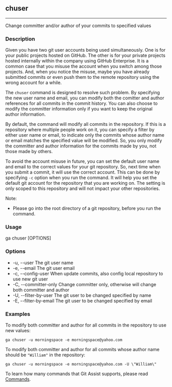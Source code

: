 ## chuser

---

Change committer and/or author of your commits to specified values

### Description

Given you have two git user accounts being used simultaneously. One is for your public projects hosted on GitHub. The other is for your private projects hosted internally within the company using GitHub Enterprise. It is a common case that you misuse the account when you switch among those projects. And, when you notice the misuse, maybe you have already submitted commits or even push them to the remote repository using the wrong account for a while.

The `chuser` command is designed to resolve such problem. By specifying the new user name and email, you can modify both the comitter and author references for all commits in the commit history. You can also choose to modify the committer information only if you want to keep the original author information.

By default, the command will modify all commits in the repository. If this is a repository where multiple people work on it, you can specify a filter by either user name or email, to indicate only the commits whose author name or email matches the specified value will be modified. So, you only modify the committer and author information for the commits made by you, not those made by others.

To avoid the account misuse in future, you can set the default user name and email to the correct values for your git repository. So, next time when you submit a commit, it will use the correct account. This can be done by specifying `-c` option when you run the command. It will help you set the default git account for the repository that you are working on. The setting is only scoped to this repository and will not impact your other repositories.

Note:
* Please go into the root directory of a git repository, before you run the command.

### Usage

ga chuser [OPTIONS]

### Options

* -u, --user            The git user name
* -e, --email           The git user email
* -c, --config-user     When update commits, also config local repository to use new git user
* -C, --committer-only  Change committer only, otherwise will change both committer and author
* -U, --filter-by-user  The git user to be changed specified by name
* -E, --filter-by-email The git user to be changed specified by email

### Examples

To modify both committer and author for all commits in the repository to use new values:
```shell
ga chuser -u morningspace -e morningspace@yahoo.com
```

To modify both committer and author for all commits whose author name should be `"William"` in the repository:
```shell
ga chuser -u morningspace -e morningspace@yahoo.com -U \"William\"
```

To learn how many commands that Git Assist supports, please read [Commands](../commands.md).